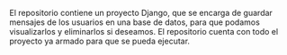 El repositorio contiene un proyecto Django, que se encarga de guardar mensajes de los usuarios en una base de datos, para que podamos visualizarlos y eliminarlos si deseamos.
El repositorio cuenta con todo el proyecto ya armado para que se pueda ejecutar.
